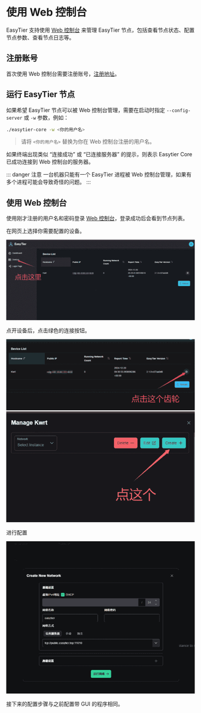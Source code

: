 # 使用 Web 控制台

EasyTier 支持使用 [Web 控制台](https://easytier.cn/web#/) 来管理 EasyTier 节点，包括查看节点状态、配置节点参数、查看节点日志等。

## 注册账号

首次使用 Web 控制台需要注册账号，[注册地址](https://easytier.cn/web#/auth/register)。

## 运行 EasyTier 节点

如果希望 EasyTier 节点可以被 Web 控制台管理，需要在启动时指定 `--config-server` 或 `-w` 参数，例如：

```sh
./easytier-core -w <你的用户名>
```

> 请将 `<你的用户名>` 替换为你在 Web 控制台注册的用户名。

如果终端出现类似 “连接成功” 或 “已连接服务器” 的提示，则表示 Easytier Core 已成功连接到 Web 控制台的服务器。

::: danger 注意
一台机器只能有一个 EasyTier 进程被 Web 控制台管理，如果有多个进程可能会导致奇怪的问题。
:::

## 使用 Web 控制台

使用刚才注册的用户名和密码登录 [Web 控制台](https://easytier.cn/web#/)，登录成功后会看到节点列表。

在网页上选择你需要配置的设备。

![alt text](/assets/web-homepage.png)

点开设备后，点击绿色的连接按钮。

![alt text](/assets/web-device-list.png)
![alt text](/assets/web-device-config.png)

进行配置

![alt text](/assets/web-device-run-network.png)

接下来的配置步骤与之前配置带 GUI 的程序相同。
